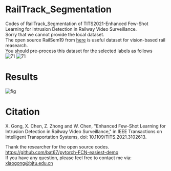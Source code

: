 # RailTrack_Segmentation
Codes of RailTrack_Segmentation of TITS2021-Enhanced Few-Shot Learning for Intrusion Detection in Railway Video Surveillance.<br>
Sorry that we cannot provide the local dataset.<br>
The open source RailSem19 from [here](https://wilddash.cc/) is useful dataset for vision-based rail reasearch.<br>
You should pre-process this dataset for the selected labels as follows<br>
![71](https://user-images.githubusercontent.com/51082421/171318421-07d7e6f2-e110-47bc-ab28-9231ea1034f4.jpg)
![71](https://user-images.githubusercontent.com/51082421/171318458-c960df83-1069-4694-9402-fa1cea924b1a.jpg)

# Results
![fig](https://user-images.githubusercontent.com/51082421/171319540-848f0e2d-21d1-49aa-84a9-ad76305f719d.jpg)

# Citation
X. Gong, X. Chen, Z. Zhong and W. Chen, "Enhanced Few-Shot Learning for Intrusion Detection in Railway Video Surveillance," in IEEE Transactions on Intelligent Transportation Systems, doi: 10.1109/TITS.2021.3102613.

Thank the researcher for the open source codes. https://github.com/bat67/pytorch-FCN-easiest-demo <br>
If you have any question, please feel free to contact me via: xiaogong@bjtu.edu.cn
